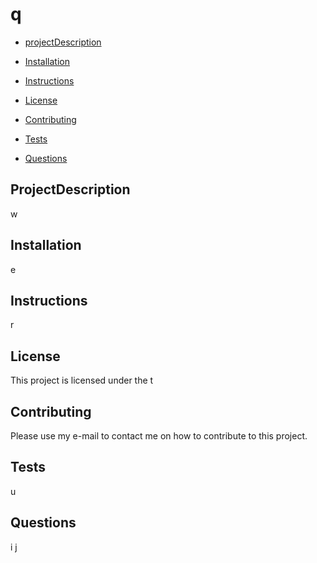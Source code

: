 

# q 






* [projectDescription](#projectDescription)

* [Installation](#Installation)

* [Instructions](#Instructions)

* [License](#License)

* [Contributing](#Contributing)

* [Tests](#Tests)

* [Questions](#Questions)

## ProjectDescription

w

## Installation

e

## Instructions

r

## License 

This project is licensed under the t 

## Contributing

Please use my e-mail to contact me on how to contribute to this project.

## Tests

u

## Questions

i
j



